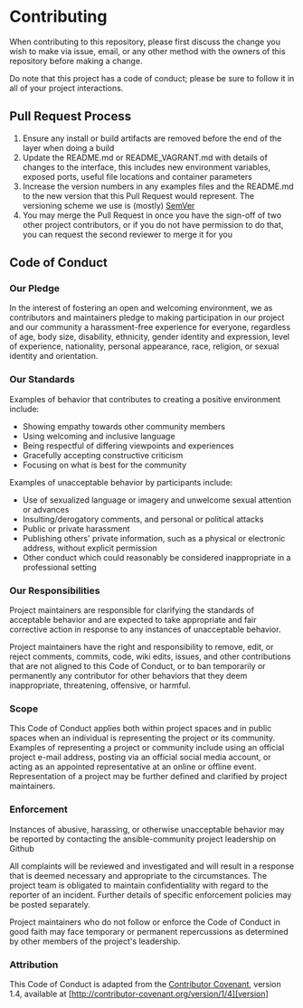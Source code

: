 # Contributing

When contributing to this repository, please first discuss the change you wish
to make via issue, email, or any other method with the owners of this repository before making a change.

Do note that this project has a code of conduct; please be sure to follow it
in all of your project interactions.

## Pull Request Process

1. Ensure any install or build artifacts are removed before the end of
   the layer when doing a build
2. Update the README.md or README_VAGRANT.md with details of changes to the
   interface, this includes new environment variables, exposed ports, useful
   file locations and container parameters
3. Increase the version numbers in any examples files and the README.md
   to the new version that this Pull Request would represent. The versioning scheme we use is (mostly) [SemVer](http://semver.org/)
4. You may merge the Pull Request in once you have the sign-off of two other
   project contributors, or if you do not have permission to do that, you can
   request the second reviewer to merge it for you

## Code of Conduct

### Our Pledge

In the interest of fostering an open and welcoming environment, we as
contributors and maintainers pledge to making participation in our project
and our community a harassment-free experience for everyone, regardless of age,
body size, disability, ethnicity, gender identity and expression, level of
experience, nationality, personal appearance, race, religion, or sexual
identity and orientation.

### Our Standards

Examples of behavior that contributes to creating a positive environment
include:

* Showing empathy towards other community members
* Using welcoming and inclusive language
* Being respectful of differing viewpoints and experiences
* Gracefully accepting constructive criticism
* Focusing on what is best for the community

Examples of unacceptable behavior by participants include:

* Use of sexualized language or imagery and unwelcome sexual attention
  or advances
* Insulting/derogatory comments, and personal or political attacks
* Public or private harassment
* Publishing others' private information, such as a physical or electronic
  address, without explicit permission
* Other conduct which could reasonably be considered inappropriate in a
  professional setting

### Our Responsibilities

Project maintainers are responsible for clarifying the standards of acceptable
behavior and are expected to take appropriate and fair corrective action in
response to any instances of unacceptable behavior.

Project maintainers have the right and responsibility to remove, edit, or
reject comments, commits, code, wiki edits, issues, and other contributions
that are not aligned to this Code of Conduct, or to ban temporarily or
permanently any contributor for other behaviors that they deem inappropriate,
threatening, offensive, or harmful.

### Scope

This Code of Conduct applies both within project spaces and in public spaces
when an individual is representing the project or its community. Examples of
representing a project or community include using an official project e-mail
address, posting via an official social media account, or acting as an
appointed representative at an online or offline event. Representation of a
project may be further defined and clarified by project maintainers.

### Enforcement

Instances of abusive, harassing, or otherwise unacceptable behavior may be
reported by contacting the ansible-community project leadership on Github

All complaints will be reviewed and investigated and will result in a response
that is deemed necessary and appropriate to the circumstances. The project
team is obligated to maintain confidentiality with regard to the reporter of
an incident. Further details of specific enforcement policies may be posted
separately.

Project maintainers who do not follow or enforce the Code of Conduct in good
faith may face temporary or permanent repercussions as determined by other
members of the project's leadership.

### Attribution

This Code of Conduct is adapted from the [Contributor Covenant][homepage], version 1.4, available at [http://contributor-covenant.org/version/1/4][version]

[homepage]: http://contributor-covenant.org
[version]: http://contributor-covenant.org/version/1/4/
